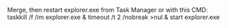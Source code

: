 Merge, then restart explorer.exe from Task Manager or with this CMD: 
taskkill /f /im explorer.exe & timeout /t 2 /nobreak >nul & start explorer.exe
